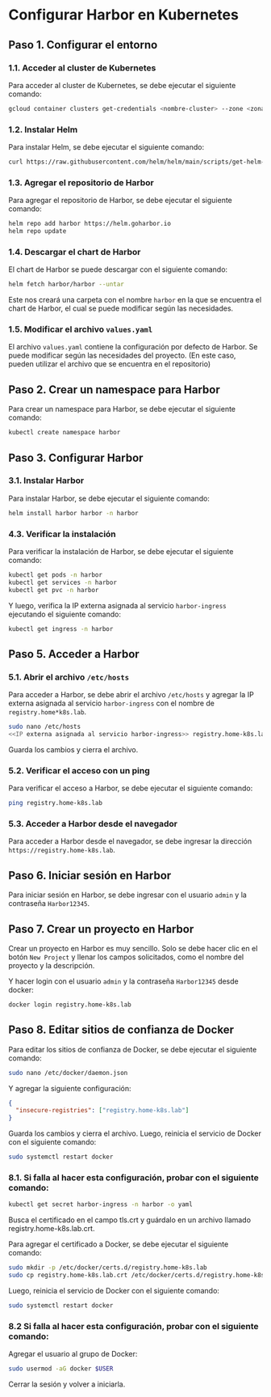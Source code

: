 # Configurar Harbor en Kubernetes

## Paso 1. Configurar el entorno

### 1.1. Acceder al cluster de Kubernetes

Para acceder al cluster de Kubernetes, se debe ejecutar el siguiente comando:

```bash
gcloud container clusters get-credentials <nombre-cluster> --zone <zona> --project <proyecto>
```

### 1.2. Instalar Helm

Para instalar Helm, se debe ejecutar el siguiente comando:

```bash
curl https://raw.githubusercontent.com/helm/helm/main/scripts/get-helm-3 | bash
```

### 1.3. Agregar el repositorio de Harbor

Para agregar el repositorio de Harbor, se debe ejecutar el siguiente comando:

```bash
helm repo add harbor https://helm.goharbor.io
helm repo update
```

### 1.4. Descargar el chart de Harbor

El chart de Harbor se puede descargar con el siguiente comando:

```bash
helm fetch harbor/harbor --untar
```

Este nos creará una carpeta con el nombre `harbor` en la que se encuentra el chart de Harbor, el cual se puede modificar según las necesidades.

### 1.5. Modificar el archivo `values.yaml`

El archivo `values.yaml` contiene la configuración por defecto de Harbor. Se puede modificar según las necesidades del proyecto. (En este caso, pueden utilizar el archivo que se encuentra en el repositorio)

## Paso 2. Crear un namespace para Harbor

Para crear un namespace para Harbor, se debe ejecutar el siguiente comando:

```bash
kubectl create namespace harbor
```

## Paso 3. Configurar Harbor

### 3.1. Instalar Harbor

Para instalar Harbor, se debe ejecutar el siguiente comando:

```bash
helm install harbor harbor -n harbor
```

### 4.3. Verificar la instalación

Para verificar la instalación de Harbor, se debe ejecutar el siguiente comando:

```bash
kubectl get pods -n harbor
kubectl get services -n harbor
kubectl get pvc -n harbor
```

Y luego, verifica la IP externa asignada al servicio `harbor-ingress` ejecutando el siguiente comando:

```bash
kubectl get ingress -n harbor
```

## Paso 5. Acceder a Harbor

### 5.1. Abrir el archivo `/etc/hosts`

Para acceder a Harbor, se debe abrir el archivo `/etc/hosts` y agregar la IP externa asignada al servicio `harbor-ingress` con el nombre de `registry.home*k8s.lab`.

```bash
sudo nano /etc/hosts
<<IP externa asignada al servicio harbor-ingress>> registry.home-k8s.lab
```
Guarda los cambios y cierra el archivo.

### 5.2. Verificar el acceso con un ping

Para verificar el acceso a Harbor, se debe ejecutar el siguiente comando:

```bash
ping registry.home-k8s.lab
```

### 5.3. Acceder a Harbor desde el navegador

Para acceder a Harbor desde el navegador, se debe ingresar la dirección `https://registry.home-k8s.lab`.

## Paso 6. Iniciar sesión en Harbor

Para iniciar sesión en Harbor, se debe ingresar con el usuario `admin` y la contraseña `Harbor12345`.

## Paso 7. Crear un proyecto en Harbor

Crear un proyecto en Harbor es muy sencillo. Solo se debe hacer clic en el botón `New Project` y llenar los campos solicitados, como el nombre del proyecto y la descripción.

Y hacer login con el usuario `admin` y la contraseña `Harbor12345` desde docker:

```bash
docker login registry.home-k8s.lab
```

## Paso 8. Editar sitios de confianza de Docker 

Para editar los sitios de confianza de Docker, se debe ejecutar el siguiente comando:

```bash
sudo nano /etc/docker/daemon.json
```

Y agregar la siguiente configuración:

```json
{
  "insecure-registries": ["registry.home-k8s.lab"]
}
```

Guarda los cambios y cierra el archivo. Luego, reinicia el servicio de Docker con el siguiente comando:

```bash
sudo systemctl restart docker
```

### 8.1. Si falla al hacer esta configuración, probar con el siguiente comando:

```bash
kubectl get secret harbor-ingress -n harbor -o yaml
```

Busca el certificado en el campo tls.crt y guárdalo en un archivo llamado registry.home-k8s.lab.crt.

Para agregar el certificado a Docker, se debe ejecutar el siguiente comando:
```bash
sudo mkdir -p /etc/docker/certs.d/registry.home-k8s.lab
sudo cp registry.home-k8s.lab.crt /etc/docker/certs.d/registry.home-k8s.lab/ca.crt
```

Luego, reinicia el servicio de Docker con el siguiente comando:

```bash
sudo systemctl restart docker
```

### 8.2 Si falla al hacer esta configuración, probar con el siguiente comando:

Agregar el usuario al grupo de Docker:

```bash
sudo usermod -aG docker $USER
```

Cerrar la sesión y volver a iniciarla.



